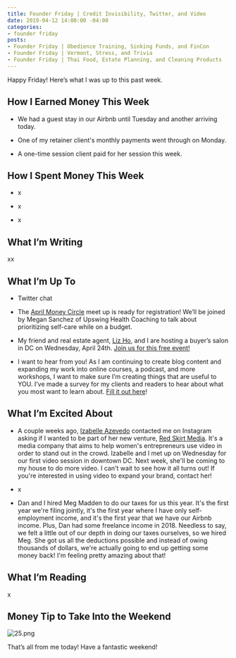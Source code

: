 ```yaml
---
title: Founder Friday | Credit Invisibility, Twitter, and Video
date: 2019-04-12 14:00:00 -04:00
categories:
- founder friday
posts:
- Founder Friday | Obedience Training, Sinking Funds, and FinCon
- Founder Friday | Vermont, Stress, and Trivia
- Founder Friday | Thai Food, Estate Planning, and Cleaning Products
---
```


Happy Friday! Here’s what I was up to this past week.

## **How I Earned Money This Week**

* We had a guest stay in our Airbnb until Tuesday and another arriving today.

* One of my retainer client's monthly payments went through on Monday.

* A one-time session client paid for her session this week. 

## **How I Spent Money This Week**

* x

* x

* x

## **What I’m Writing**

xx

## **What I’m Up To**

* Twitter chat

* The [April Money Circle](https://www.eventbrite.com/e/money-circle-honoring-self-care-keeping-your-pockets-full-tickets-59004572264) meet up is ready for registration! We’ll be joined by Megan Sanchez of Upswing Health Coaching to talk about prioritizing self-care while on a budget.

* My friend and real estate agent, [Liz Ho](https://www.rlahre.com/agent/liz-ho/), and I are hosting a buyer’s salon in DC on Wednesday, April 24th. [Join us for this free event!](https://www.eventbrite.com/e/what-does-it-financially-take-to-buy-a-home-a-buyers-salon-tickets-59796021510)

* I want to hear from you! As I am continuing to create blog content and expanding my work into online courses, a podcast, and more workshops, I want to make sure I’m creating things that are useful to YOU. I’ve made a survey for my clients and readers to hear about what you most want to learn about. [Fill it out here](https://docs.google.com/forms/d/e/1FAIpQLSedjARbOmwC3_EomplCDDmNze_ZVLHwymIhqJbNcNqvM6gWVg/viewform?usp=sf_link)!

## **What I’m Excited About**

* A couple weeks ago, [Izabelle Azevedo](https://www.itsmissizabelle.com/) contacted me on Instagram asking if I wanted to be part of her new venture, [Red Skirt Media](https://www.redskirtmedia.com/). It's a media company that aims to help women's entrepreneurs use video in order to stand out in the crowd. Izabelle and I met up on Wednesday for our first video session in downtown DC. Next week, she'll be coming to my house to do more video. I can't wait to see how it all turns out! If you're interested in using video to expand your brand, contact her! 

* x

* Dan and I hired Meg Madden to do our taxes for us this year. It's the first year we're filing jointly, it's the first year where I have only self-employment income, and it's the first year that we have our Airbnb income. Plus, Dan had some freelance income in 2018. Needless to say, we felt a little out of our depth in doing our taxes ourselves, so we hired Meg. She got us all the deductions possible and instead of owing thousands of dollars, we're actually going to end up getting some money back! I'm feeling pretty amazing about that!

## **What I’m Reading**

x

## **Money Tip to Take Into the Weekend**

![25.png](/uploads/25.png)

That’s all from me today! Have a fantastic weekend!